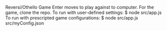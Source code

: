 Reversi/Othello Game
Enter moves to play against to computer.
For the game, clone the repo.
To run with user-defined settings:
$ node src/app.js
To run with prescripted game configurations:
$ node src/app.js src/myConfig.json
